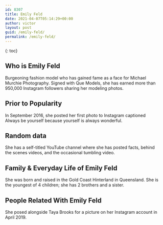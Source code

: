 ```yaml
---
id: 8307
title: Emily Feld
date: 2021-04-07T05:14:29+00:00
author: victor
layout: post
guid: /emily-feld/
permalink: /emily-feld/
---
```



{: toc}


## Who is Emily Feld



Burgeoning fashion model who has gained fame as a face for Michael Murchie Photography. Signed with Que Models, she has earned more than 950,000 Instagram followers sharing her modeling photos. 

                
                
                
## Prior to Popularity



In September 2016, she posted her first photo to Instagram captioned Always be yourself because yourself is always wonderful. 

                
                
                
## Random data



She has a self-titled YouTube channel where she has posted facts, behind the scenes videos, and the occasional tumbling video. 

                
                
                
## Family & Everyday Life of Emily Feld



She was born and raised in the Gold Coast Hinterland in Queensland. She is the youngest of 4 children; she has 2 brothers and a sister.

                
                
                
## People Related With Emily Feld



She posed alongside Taya Brooks for a picture on her Instagram account in April 2019. 

                
              
            
          
          
          